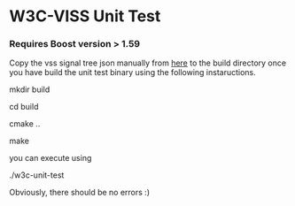 # W3C-VISS Unit Test

### Requires Boost version > 1.59

Copy the vss signal tree json manually from [here](https://github.com/GENIVI/vehicle_signal_specification/blob/master/vss_rel_1.0.json) to the build directory once you have build the unit test binary using the following instaructions.

mkdir build

cd build

cmake ..

make


you can execute using

./w3c-unit-test

Obviously, there should be no errors :)
